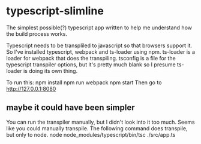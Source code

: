 # typescript-slimline
The simplest possible(?) typescript app written to help me understand how the build process works.

Typescript needs to be transpliled to javascript so that browsers support it. So I've installed typescript, webpack and ts-loader using npm. ts-loader is a loader for webpack that does the transpiling. tsconfig is a file for the typescript transpiler options, but it's pretty much blank so I presume ts-loader is doing its own thing.

To run this:
npm install
npm run webpack
npm start
Then go to http://127.0.0.1:8080

## maybe it could have been simpler
You can run the transpiler manually, but I didn't look into it too much. Seems like you could manually transpile. The following command does transpile, but only to node.
node node_modules/typescript/bin/tsc ./src/app.ts
